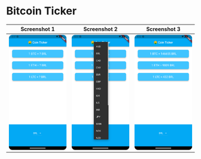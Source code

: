 # Bitcoin Ticker

Screenshot 1 | Screenshot 2 | Screenshot 3  
:-: | :-: | :-: 
|![ticker](https://raw.githubusercontent.com/julianasalafia/FlutterSession/main/1_Screenshots/bitcoin_ticker_1.png) |![ticker](https://raw.githubusercontent.com/julianasalafia/FlutterSession/main/1_Screenshots/bitcoin_ticker_2.png) |  ![ticker](https://raw.githubusercontent.com/julianasalafia/FlutterSession/main/1_Screenshots/bitcoin_ticker_3.png)
